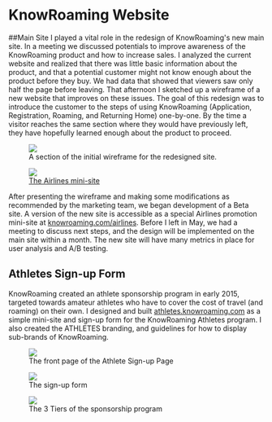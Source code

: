 # KnowRoaming Website

##Main Site
I played a vital role in the redesign of KnowRoaming's new main site. In a meeting we discussed potentials to improve awareness of the KnowRoaming product and how to increase sales. I analyzed the current website and realized that there was little basic information about the product, and that a potential customer might not know enough about the product before they buy. We had data that showed that viewers saw only half the page before leaving. That afternoon I sketched up a wireframe of a new website that improves on these issues. The goal of this redesign was to introduce the customer to the steps of using KnowRoaming (Application, Registration, Roaming, and Returning Home) one-by-one. By the time a visitor reaches the same section where they would have previously left, they have hopefully learned enough about the product to proceed.

<figure class='folio_image' id='img1'>
	<a target='_blank'>
		<img src='../includes/portfolio_images/knowroaming/web/knowroaming_pilots_wireframe.jpg'>
	</a>
<figcaption>A section of the initial wireframe for the redesigned site.</figcaption>
</figure>


<figure class='folio_image' id='img2'>
	<a target='_blank'>
		<img src='../includes/portfolio_images/knowroaming/web/KR_web.jpg'>
	</a>
<figcaption><a href='http://www.knowroaming.com/airlines' target='_blank'>The Airlines mini-site</a></figcaption>
</figure>

After presenting the wireframe and making some modifications as recommended by the marketing team, we began development of a Beta site. A version of the new site is accessible as a special Airlines promotion mini-site at <a href='http://www.knowroaming.com/airlines' target='_blank'>knowroaming.com/airlines</a>. Before I left in May, we had a meeting to discuss next steps, and the design will be implemented on the main site within a month. The new site will have many metrics in place for user analysis and A/B testing.

## Athletes Sign-up Form

KnowRoaming created an athlete sponsorship program in early 2015, targeted towards amateur athletes who have to cover the cost of travel (and roaming) on their own. I designed and built <a target='_blank' href='http://athletes.knowroaming.com'>athletes.knowroaming.com</a> as a simple mini-site and sign-up form for the KnowRoaming Athletes program. I also created the ATHLETES branding, and guidelines for how to display sub-brands of KnowRoaming. 

<figure class='folio_image' id='img3'>
	<a target='_blank'>
		<img src='../includes/portfolio_images/knowroaming/web/KR_athletes.jpg'>
	</a>
<figcaption>The front page of the Athlete Sign-up Page</figcaption>
</figure>

<figure class='folio_image' id='img4'>
	<a target='_blank'>
		<img src='../includes/portfolio_images/knowroaming/web/athletes3.jpg'>
	</a>
<figcaption>The sign-up form</figcaption>
</figure>

<figure class='folio_image' id='img5'>
	<a target='_blank'>
		<img src='../includes/portfolio_images/knowroaming/web/athletes2.jpg'>
	</a>
<figcaption>The 3 Tiers of the sponsorship program</figcaption>
</figure>